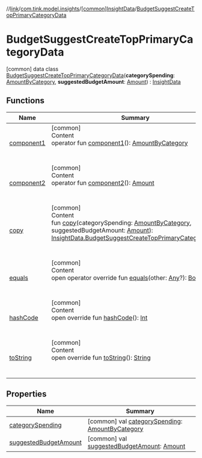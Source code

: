 //[link](../../../index.md)/[com.tink.model.insights](../../index.md)/[[common]InsightData](../index.md)/[BudgetSuggestCreateTopPrimaryCategoryData](index.md)



# BudgetSuggestCreateTopPrimaryCategoryData  
 [common] data class [BudgetSuggestCreateTopPrimaryCategoryData](index.md)(**categorySpending**: [AmountByCategory](../../../com.tink.model.relations/[common]-amount-by-category/index.md), **suggestedBudgetAmount**: [Amount](../../../com.tink.model.misc/[common]-amount/index.md)) : [InsightData](../index.md)   


## Functions  
  
|  Name|  Summary| 
|---|---|
| <a name="com.tink.model.insights/InsightData.BudgetSuggestCreateTopPrimaryCategoryData/component1/#/PointingToDeclaration/"></a>[component1](component1.md)| <a name="com.tink.model.insights/InsightData.BudgetSuggestCreateTopPrimaryCategoryData/component1/#/PointingToDeclaration/"></a>[common]  <br>Content  <br>operator fun [component1](component1.md)(): [AmountByCategory](../../../com.tink.model.relations/[common]-amount-by-category/index.md)  <br><br><br>
| <a name="com.tink.model.insights/InsightData.BudgetSuggestCreateTopPrimaryCategoryData/component2/#/PointingToDeclaration/"></a>[component2](component2.md)| <a name="com.tink.model.insights/InsightData.BudgetSuggestCreateTopPrimaryCategoryData/component2/#/PointingToDeclaration/"></a>[common]  <br>Content  <br>operator fun [component2](component2.md)(): [Amount](../../../com.tink.model.misc/[common]-amount/index.md)  <br><br><br>
| <a name="com.tink.model.insights/InsightData.BudgetSuggestCreateTopPrimaryCategoryData/copy/#com.tink.model.relations.AmountByCategory#com.tink.model.misc.Amount/PointingToDeclaration/"></a>[copy](copy.md)| <a name="com.tink.model.insights/InsightData.BudgetSuggestCreateTopPrimaryCategoryData/copy/#com.tink.model.relations.AmountByCategory#com.tink.model.misc.Amount/PointingToDeclaration/"></a>[common]  <br>Content  <br>fun [copy](copy.md)(categorySpending: [AmountByCategory](../../../com.tink.model.relations/[common]-amount-by-category/index.md), suggestedBudgetAmount: [Amount](../../../com.tink.model.misc/[common]-amount/index.md)): [InsightData.BudgetSuggestCreateTopPrimaryCategoryData](index.md)  <br><br><br>
| <a name="kotlin/Any/equals/#kotlin.Any?/PointingToDeclaration/"></a>[equals](../../../com.tink.service.user/[common]-user-profile-service-impl/index.md#%5Bkotlin%2FAny%2Fequals%2F%23kotlin.Any%3F%2FPointingToDeclaration%2F%5D%2FFunctions%2F1135467963)| <a name="kotlin/Any/equals/#kotlin.Any?/PointingToDeclaration/"></a>[common]  <br>Content  <br>open operator override fun [equals](../../../com.tink.service.user/[common]-user-profile-service-impl/index.md#%5Bkotlin%2FAny%2Fequals%2F%23kotlin.Any%3F%2FPointingToDeclaration%2F%5D%2FFunctions%2F1135467963)(other: [Any](https://kotlinlang.org/api/latest/jvm/stdlib/kotlin/-any/index.html)?): [Boolean](https://kotlinlang.org/api/latest/jvm/stdlib/kotlin/-boolean/index.html)  <br><br><br>
| <a name="kotlin/Any/hashCode/#/PointingToDeclaration/"></a>[hashCode](../../../com.tink.service.user/[common]-user-profile-service-impl/index.md#%5Bkotlin%2FAny%2FhashCode%2F%23%2FPointingToDeclaration%2F%5D%2FFunctions%2F1135467963)| <a name="kotlin/Any/hashCode/#/PointingToDeclaration/"></a>[common]  <br>Content  <br>open override fun [hashCode](../../../com.tink.service.user/[common]-user-profile-service-impl/index.md#%5Bkotlin%2FAny%2FhashCode%2F%23%2FPointingToDeclaration%2F%5D%2FFunctions%2F1135467963)(): [Int](https://kotlinlang.org/api/latest/jvm/stdlib/kotlin/-int/index.html)  <br><br><br>
| <a name="kotlin/Any/toString/#/PointingToDeclaration/"></a>[toString](../../../com.tink.service.user/[common]-user-profile-service-impl/index.md#%5Bkotlin%2FAny%2FtoString%2F%23%2FPointingToDeclaration%2F%5D%2FFunctions%2F1135467963)| <a name="kotlin/Any/toString/#/PointingToDeclaration/"></a>[common]  <br>Content  <br>open override fun [toString](../../../com.tink.service.user/[common]-user-profile-service-impl/index.md#%5Bkotlin%2FAny%2FtoString%2F%23%2FPointingToDeclaration%2F%5D%2FFunctions%2F1135467963)(): [String](https://kotlinlang.org/api/latest/jvm/stdlib/kotlin/-string/index.html)  <br><br><br>


## Properties  
  
|  Name|  Summary| 
|---|---|
| <a name="com.tink.model.insights/InsightData.BudgetSuggestCreateTopPrimaryCategoryData/categorySpending/#/PointingToDeclaration/"></a>[categorySpending](category-spending.md)| <a name="com.tink.model.insights/InsightData.BudgetSuggestCreateTopPrimaryCategoryData/categorySpending/#/PointingToDeclaration/"></a> [common] val [categorySpending](category-spending.md): [AmountByCategory](../../../com.tink.model.relations/[common]-amount-by-category/index.md)   <br>
| <a name="com.tink.model.insights/InsightData.BudgetSuggestCreateTopPrimaryCategoryData/suggestedBudgetAmount/#/PointingToDeclaration/"></a>[suggestedBudgetAmount](suggested-budget-amount.md)| <a name="com.tink.model.insights/InsightData.BudgetSuggestCreateTopPrimaryCategoryData/suggestedBudgetAmount/#/PointingToDeclaration/"></a> [common] val [suggestedBudgetAmount](suggested-budget-amount.md): [Amount](../../../com.tink.model.misc/[common]-amount/index.md)   <br>

